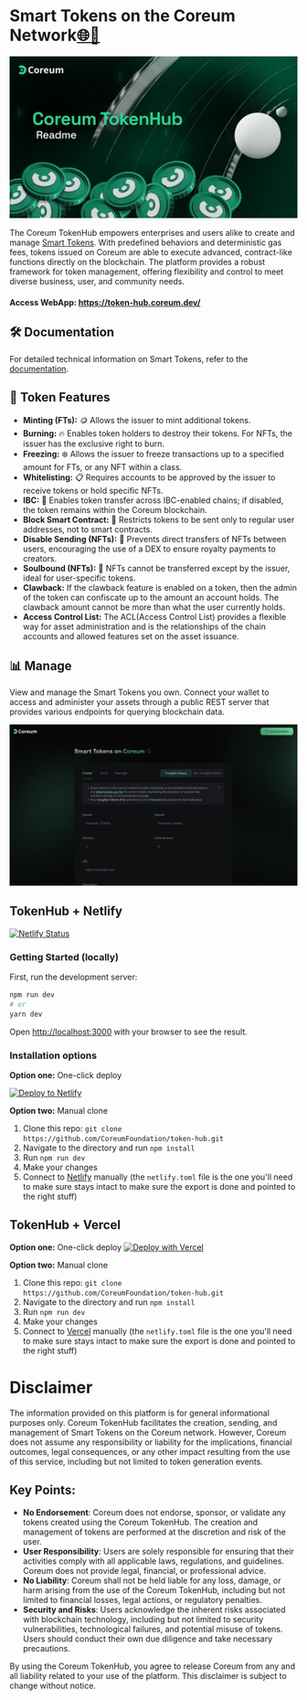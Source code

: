 # Smart Tokens on the Coreum Network[🌐🔗](https://token-hub.coreum.dev/ft/create)

![Smart](./public/images/token-hub-readme.jpeg)

The Coreum TokenHub empowers enterprises and users alike to create and manage [Smart Tokens](https://www.coreum.com/smart-tokens). With predefined behaviors and deterministic gas fees, tokens issued on Coreum are able to execute advanced, contract-like functions directly on the blockchain. The platform provides a robust framework for token management, offering flexibility and control to meet diverse business, user, and community needs.

#### Access WebApp: https://token-hub.coreum.dev/

## 🛠️ Documentation

For detailed technical information on Smart Tokens, refer to the [documentation](https://docs.coreum.dev/docs/overview/smart-tokens).

## 🌟 Token Features

- **Minting (FTs):** 🪙 Allows the issuer to mint additional tokens.
- **Burning:** 🔥 Enables token holders to destroy their tokens. For NFTs, the issuer has the exclusive right to burn.
- **Freezing:** ❄️ Allows the issuer to freeze transactions up to a specified amount for FTs, or any NFT within a class.
- **Whitelisting:** 📋 Requires accounts to be approved by the issuer to receive tokens or hold specific NFTs.
- **IBC:** 🌉 Enables token transfer across IBC-enabled chains; if disabled, the token remains within the Coreum blockchain.
- **Block Smart Contract:** 🚫 Restricts tokens to be sent only to regular user addresses, not to smart contracts.
- **Disable Sending (NFTs):** 🛑 Prevents direct transfers of NFTs between users, encouraging the use of a DEX to ensure royalty payments to creators.
- **Soulbound (NFTs):** 🧬 NFTs cannot be transferred except by the issuer, ideal for user-specific tokens.
- **Clawback:** If the clawback feature is enabled on a token, then the admin of the token can confiscate up to the amount an account holds. The clawback amount cannot be more than what the user currently holds.
- **Access Control List:** The ACL(Access Control List) provides a flexible way for asset administration and is the relationships of the chain accounts and allowed features set on the asset issuance.

## 📊 Manage

View and manage the Smart Tokens you own. Connect your wallet to access and administer your assets through a public REST server that provides various endpoints for querying blockchain data.

![Smart](./public/images/smart.png)

## TokenHub + Netlify

[![Netlify Status](https://api.netlify.com/api/v1/badges/46648482-644c-4c80-bafb-872057e51b6b/deploy-status)](https://app.netlify.com/sites/next-dev-starter/deploys)

### Getting Started (locally)

First, run the development server:

```bash
npm run dev
# or
yarn dev
```

Open [http://localhost:3000](http://localhost:3000) with your browser to see the result.

### Installation options

**Option one:** One-click deploy

[![Deploy to Netlify](https://www.netlify.com/img/deploy/button.svg)](https://app.netlify.com/start/deploy?repository=https://github.com/CoreumFoundation/token-hub)

**Option two:** Manual clone

1. Clone this repo: `git clone https://github.com/CoreumFoundation/token-hub.git`
2. Navigate to the directory and run `npm install`
3. Run `npm run dev`
4. Make your changes
5. Connect to [Netlify](https://url.netlify.com/Bk4UicocL) manually (the `netlify.toml` file is the one you'll need to make sure stays intact to make sure the export is done and pointed to the right stuff)

## TokenHub + Vercel

**Option one:** One-click deploy
[![Deploy with Vercel](https://vercel.com/button)](https://vercel.com/new/clone?repository-url=https%3A%2F%2Fgithub.com%2FCoreumFoundation%2Ftoken-hub)

**Option two:** Manual clone

1. Clone this repo: `git clone https://github.com/CoreumFoundation/token-hub.git`
2. Navigate to the directory and run `npm install`
3. Run `npm run dev`
4. Make your changes
5. Connect to [Vercel](https://vercel.com/) manually (the `netlify.toml` file is the one you'll need to make sure stays intact to make sure the export is done and pointed to the right stuff)

# Disclaimer

The information provided on this platform is for general informational purposes only. Coreum TokenHub facilitates the creation, sending, and management of Smart Tokens on the Coreum network. However, Coreum does not assume any responsibility or liability for the implications, financial outcomes, legal consequences, or any other impact resulting from the use of this service, including but not limited to token generation events.

## Key Points:

- **No Endorsement**: Coreum does not endorse, sponsor, or validate any tokens created using the Coreum TokenHub. The creation and management of tokens are performed at the discretion and risk of the user.
- **User Responsibility**: Users are solely responsible for ensuring that their activities comply with all applicable laws, regulations, and guidelines. Coreum does not provide legal, financial, or professional advice.
- **No Liability**: Coreum shall not be held liable for any loss, damage, or harm arising from the use of the Coreum TokenHub, including but not limited to financial losses, legal actions, or regulatory penalties.
- **Security and Risks**: Users acknowledge the inherent risks associated with blockchain technology, including but not limited to security vulnerabilities, technological failures, and potential misuse of tokens. Users should conduct their own due diligence and take necessary precautions.

By using the Coreum TokenHub, you agree to release Coreum from any and all liability related to your use of the platform. This disclaimer is subject to change without notice.
